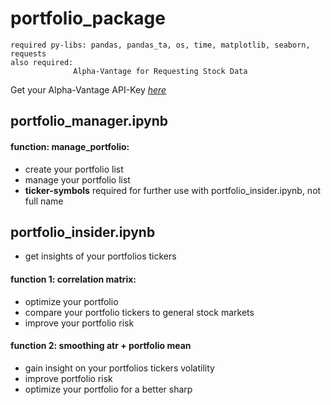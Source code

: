 # portfolio_package
```
required py-libs: pandas, pandas_ta, os, time, matplotlib, seaborn, requests
also required:
              Alpha-Vantage for Requesting Stock Data
```
Get your Alpha-Vantage API-Key _[here](https://www.alphavantage.co/)_


## portfolio_manager.ipynb
#### function: manage_portfolio:
- create your portfolio list
- manage your portfolio list
- **ticker-symbols** required for further use with portfolio_insider.ipynb, not full name


## portfolio_insider.ipynb
- get insights of your portfolios tickers
#### function 1: correlation matrix:
- optimize your portfolio
- compare your portfolio tickers to general stock markets
- improve your portfolio risk
#### function 2: smoothing atr + portfolio mean
- gain insight on your portfolios tickers volatility
- improve portfolio risk
- optimize your portfolio for a better sharp
